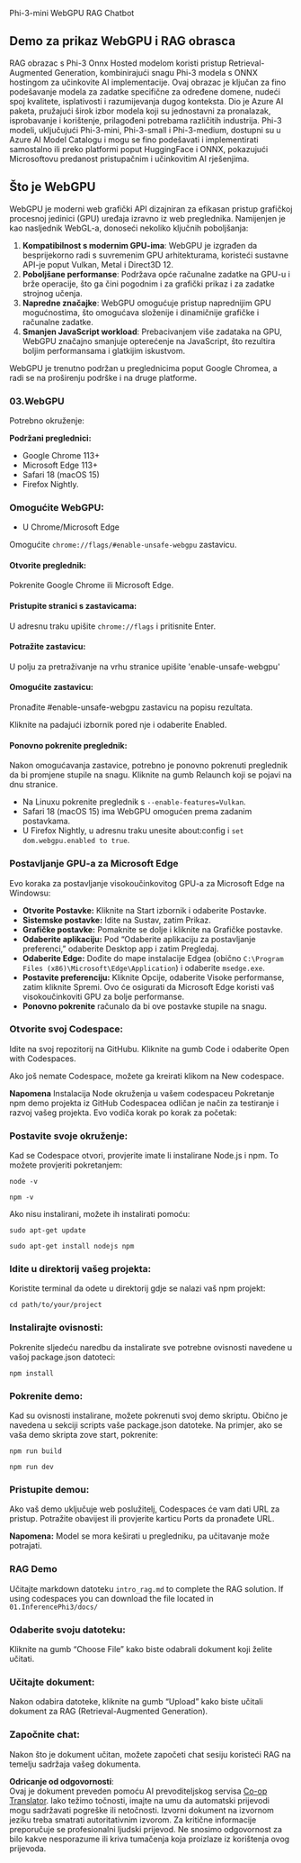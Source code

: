 <!--
CO_OP_TRANSLATOR_METADATA:
{
  "original_hash": "4aac6b8a5dcbbe9a32b47be30340cac2",
  "translation_date": "2025-05-09T05:23:57+00:00",
  "source_file": "code/08.RAG/rag_webgpu_chat/README.md",
  "language_code": "hr"
}
-->
Phi-3-mini WebGPU RAG Chatbot

## Demo za prikaz WebGPU i RAG obrasca
RAG obrazac s Phi-3 Onnx Hosted modelom koristi pristup Retrieval-Augmented Generation, kombinirajući snagu Phi-3 modela s ONNX hostingom za učinkovite AI implementacije. Ovaj obrazac je ključan za fino podešavanje modela za zadatke specifične za određene domene, nudeći spoj kvalitete, isplativosti i razumijevanja dugog konteksta. Dio je Azure AI paketa, pružajući širok izbor modela koji su jednostavni za pronalazak, isprobavanje i korištenje, prilagođeni potrebama različitih industrija. Phi-3 modeli, uključujući Phi-3-mini, Phi-3-small i Phi-3-medium, dostupni su u Azure AI Model Catalogu i mogu se fino podešavati i implementirati samostalno ili preko platformi poput HuggingFace i ONNX, pokazujući Microsoftovu predanost pristupačnim i učinkovitim AI rješenjima.

## Što je WebGPU
WebGPU je moderni web grafički API dizajniran za efikasan pristup grafičkoj procesnoj jedinici (GPU) uređaja izravno iz web preglednika. Namijenjen je kao nasljednik WebGL-a, donoseći nekoliko ključnih poboljšanja:

1. **Kompatibilnost s modernim GPU-ima**: WebGPU je izgrađen da besprijekorno radi s suvremenim GPU arhitekturama, koristeći sustavne API-je poput Vulkan, Metal i Direct3D 12.
2. **Poboljšane performanse**: Podržava opće računalne zadatke na GPU-u i brže operacije, što ga čini pogodnim i za grafički prikaz i za zadatke strojnog učenja.
3. **Napredne značajke**: WebGPU omogućuje pristup naprednijim GPU mogućnostima, što omogućava složenije i dinamičnije grafičke i računalne zadatke.
4. **Smanjen JavaScript workload**: Prebacivanjem više zadataka na GPU, WebGPU značajno smanjuje opterećenje na JavaScript, što rezultira boljim performansama i glatkijim iskustvom.

WebGPU je trenutno podržan u preglednicima poput Google Chromea, a radi se na proširenju podrške i na druge platforme.

### 03.WebGPU
Potrebno okruženje:

**Podržani preglednici:** 
- Google Chrome 113+
- Microsoft Edge 113+
- Safari 18 (macOS 15)
- Firefox Nightly.

### Omogućite WebGPU:

- U Chrome/Microsoft Edge

Omogućite `chrome://flags/#enable-unsafe-webgpu` zastavicu.

#### Otvorite preglednik:
Pokrenite Google Chrome ili Microsoft Edge.

#### Pristupite stranici s zastavicama:
U adresnu traku upišite `chrome://flags` i pritisnite Enter.

#### Potražite zastavicu:
U polju za pretraživanje na vrhu stranice upišite 'enable-unsafe-webgpu'

#### Omogućite zastavicu:
Pronađite #enable-unsafe-webgpu zastavicu na popisu rezultata.

Kliknite na padajući izbornik pored nje i odaberite Enabled.

#### Ponovno pokrenite preglednik:

Nakon omogućavanja zastavice, potrebno je ponovno pokrenuti preglednik da bi promjene stupile na snagu. Kliknite na gumb Relaunch koji se pojavi na dnu stranice.

- Na Linuxu pokrenite preglednik s `--enable-features=Vulkan`.
- Safari 18 (macOS 15) ima WebGPU omogućen prema zadanim postavkama.
- U Firefox Nightly, u adresnu traku unesite about:config i `set dom.webgpu.enabled to true`.

### Postavljanje GPU-a za Microsoft Edge

Evo koraka za postavljanje visokoučinkovitog GPU-a za Microsoft Edge na Windowsu:

- **Otvorite Postavke:** Kliknite na Start izbornik i odaberite Postavke.
- **Sistemske postavke:** Idite na Sustav, zatim Prikaz.
- **Grafičke postavke:** Pomaknite se dolje i kliknite na Grafičke postavke.
- **Odaberite aplikaciju:** Pod “Odaberite aplikaciju za postavljanje preferenci,” odaberite Desktop app i zatim Pregledaj.
- **Odaberite Edge:** Dođite do mape instalacije Edgea (obično `C:\Program Files (x86)\Microsoft\Edge\Application`) i odaberite `msedge.exe`.
- **Postavite preferenciju:** Kliknite Opcije, odaberite Visoke performanse, zatim kliknite Spremi.
Ovo će osigurati da Microsoft Edge koristi vaš visokoučinkoviti GPU za bolje performanse.
- **Ponovno pokrenite** računalo da bi ove postavke stupile na snagu.

### Otvorite svoj Codespace:
Idite na svoj repozitorij na GitHubu.
Kliknite na gumb Code i odaberite Open with Codespaces.

Ako još nemate Codespace, možete ga kreirati klikom na New codespace.

**Napomena** Instalacija Node okruženja u vašem codespaceu
Pokretanje npm demo projekta iz GitHub Codespacea odličan je način za testiranje i razvoj vašeg projekta. Evo vodiča korak po korak za početak:

### Postavite svoje okruženje:
Kad se Codespace otvori, provjerite imate li instalirane Node.js i npm. To možete provjeriti pokretanjem:
```
node -v
```
```
npm -v
```

Ako nisu instalirani, možete ih instalirati pomoću:
```
sudo apt-get update
```
```
sudo apt-get install nodejs npm
```

### Idite u direktorij vašeg projekta:
Koristite terminal da odete u direktorij gdje se nalazi vaš npm projekt:
```
cd path/to/your/project
```

### Instalirajte ovisnosti:
Pokrenite sljedeću naredbu da instalirate sve potrebne ovisnosti navedene u vašoj package.json datoteci:

```
npm install
```

### Pokrenite demo:
Kad su ovisnosti instalirane, možete pokrenuti svoj demo skriptu. Obično je navedena u sekciji scripts vaše package.json datoteke. Na primjer, ako se vaša demo skripta zove start, pokrenite:

```
npm run build
```
```
npm run dev
```

### Pristupite demou:
Ako vaš demo uključuje web poslužitelj, Codespaces će vam dati URL za pristup. Potražite obavijest ili provjerite karticu Ports da pronađete URL.

**Napomena:** Model se mora keširati u pregledniku, pa učitavanje može potrajati.

### RAG Demo
Učitajte markdown datoteku `intro_rag.md` to complete the RAG solution. If using codespaces you can download the file located in `01.InferencePhi3/docs/`

### Odaberite svoju datoteku:
Kliknite na gumb “Choose File” kako biste odabrali dokument koji želite učitati.

### Učitajte dokument:
Nakon odabira datoteke, kliknite na gumb “Upload” kako biste učitali dokument za RAG (Retrieval-Augmented Generation).

### Započnite chat:
Nakon što je dokument učitan, možete započeti chat sesiju koristeći RAG na temelju sadržaja vašeg dokumenta.

**Odricanje od odgovornosti**:  
Ovaj je dokument preveden pomoću AI prevoditeljskog servisa [Co-op Translator](https://github.com/Azure/co-op-translator). Iako težimo točnosti, imajte na umu da automatski prijevodi mogu sadržavati pogreške ili netočnosti. Izvorni dokument na izvornom jeziku treba smatrati autoritativnim izvorom. Za kritične informacije preporučuje se profesionalni ljudski prijevod. Ne snosimo odgovornost za bilo kakve nesporazume ili kriva tumačenja koja proizlaze iz korištenja ovog prijevoda.
